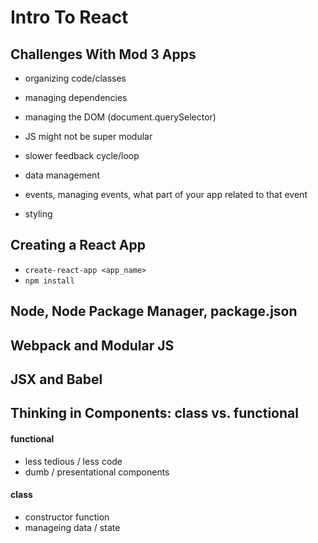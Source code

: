 # Intro To React

## Challenges With Mod 3 Apps
- organizing code/classes
- managing dependencies
- managing the DOM (document.querySelector)
- JS might not be super modular

- slower feedback cycle/loop


- data management
- events, managing events, what part of your app related to that event

- styling

## Creating a React App
- `create-react-app <app_name>`
- `npm install`

## Node, Node Package Manager, package.json

## Webpack and Modular JS

## JSX and Babel



## Thinking in Components: class vs. functional

#### functional
 - less tedious / less code
 - dumb / presentational components

#### class
 - constructor function
 - manageing data / state
